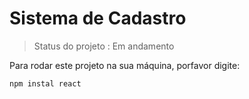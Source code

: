#  Sistema de Cadastro 

> Status do projeto : Em andamento 

Para rodar este projeto na sua máquina, porfavor digite:

```
npm instal react 
```
